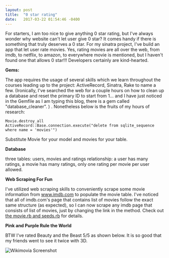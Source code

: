 ```yaml
---
layout: post
title:  "0 star rating"
date:   2017-03-22 01:54:46 -0400
---
```



For starters, I am too nice to give anything 0 star rating, but I've always wonder why website can't let user give 0 star?  It comes handy if there is something that truly deserves a 0 star.  For my sinatra project, I've build an app that let user rate movies.  Yes, rating movies are all over the web, from imdb, to netflix, to amazon, to everywhere movie is mentioned, but I haven't found one that allows 0 star!!! Developers certainly are kind-hearted.

**Gems:** 

The app requires the usage of several skills which we learn throughout the courses leading up to the project: ActiveRecord, Sinatra, Rake to name a few. (Ironically, I've searched the web for a couple hours on how to clean up a database and reset the primary ID to start from 1... and I have just noticed in the Gemfile as I am typing this blog, there is a gem called "database_cleaner". ) .  Nonetheless below is the fruits of my hours of research:

```
Movie.destroy_all
ActiveRecord::Base.connection.execute("delete from sqlite_sequence where name = 'movies'")
```

Substitute Movie for your model and movies for your table. 

**Database** 

three tables: users, movies and ratings
relationship: a user has many ratings, a movie has many ratings, only one rating per movie per user allowed.

**Web Scraping For Fun**

I've utilized web scraping skills to conveniently scrape some movie information from www.imdb.com to populate the movie table.  I've noticed that all of imdb.com's page that contains list of movies follow the exact same structure (as expected), so I can now scrape any imdb page that consists of list of movies, just by changing the link in the method.  Check out [the movie.rb and seeds.rb](https://github.com/hannah11361/sinatra-app-wikimovia) for details.

**Pink and Purple Rule the World**

BTW I've rated Beauty and the Beast 5/5 as shown below. It is so good that my friends went to see it twice with 3D. 

![Wikimovia Screenshot](http://i.imgur.com/gt3AeVo.png)

